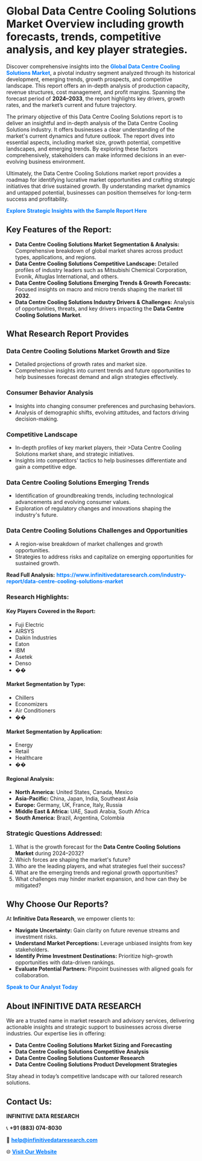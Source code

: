 <h1>Global Data Centre Cooling Solutions Market Overview including growth forecasts, trends, competitive analysis, and key player strategies.</h1>
<p>
Discover comprehensive insights into the 
<a href="https://www.infinitivedataresearch.com/industry-report/data-centre-cooling-solutions-market" rel="dofollow" style="color: #007BFF; text-decoration: none;"><strong>Global Data Centre Cooling Solutions Market</strong></a>, a pivotal industry segment analyzed through its historical development, emerging trends, growth prospects, and competitive landscape. This report offers an in-depth analysis of production capacity, revenue structures, cost management, and profit margins. Spanning the forecast period of <strong>2024–2033</strong>, the report highlights key drivers, growth rates, and the market’s current and future trajectory.
</p>
<p>
The primary objective of this Data Centre Cooling Solutions report is to deliver an insightful and in-depth analysis of the Data Centre Cooling Solutions industry. It offers businesses a clear understanding of the market's current dynamics and future outlook. The report dives into essential aspects, including market size, growth potential, competitive landscapes, and emerging trends. By exploring these factors comprehensively, stakeholders can make informed decisions in an ever-evolving business environment.
</p>
<p>
Ultimately, the Data Centre Cooling Solutions market report provides a roadmap for identifying lucrative market opportunities and crafting strategic initiatives that drive sustained growth. By understanding market dynamics and untapped potential, businesses can position themselves for long-term success and profitability.
</p>
<p>
<a href="https://www.infinitivedataresearch.com/request-sample/reportId=109664" style="color: #007BFF; text-decoration: none;"><strong>Explore Strategic Insights with the Sample Report Here</strong></a>
</p>

<h2>Key Features of the Report:</h2>
<ul>
<li><strong>Data Centre Cooling Solutions Market Segmentation & Analysis:</strong> Comprehensive breakdown of global market shares across product types, applications, and regions.</li>
<li><strong>Data Centre Cooling Solutions Competitive Landscape:</strong> Detailed profiles of industry leaders such as Mitsubishi Chemical Corporation, Evonik, Altuglas International, and others.</li>
<li><strong>Data Centre Cooling Solutions Emerging Trends & Growth Forecasts:</strong> Focused insights on macro and micro trends shaping the market till <strong>2032</strong>.</li>
<li><strong>Data Centre Cooling Solutions Industry Drivers & Challenges:</strong> Analysis of opportunities, threats, and key drivers impacting the <strong>Data Centre Cooling Solutions Market</strong>.</li>
</ul>

<h2>What Research Report Provides</h2>
<h3>Data Centre Cooling Solutions Market Growth and Size</h3>
<ul>
<li>Detailed projections of growth rates and market size.</li>
<li>Comprehensive insights into current trends and future opportunities to help businesses forecast demand and align strategies effectively.</li>
</ul>

<h3>Consumer Behavior Analysis</h3>
<ul>
<li>Insights into changing consumer preferences and purchasing behaviors.</li>
<li>Analysis of demographic shifts, evolving attitudes, and factors driving decision-making.</li>
</ul>

<h3>Competitive Landscape</h3>
<ul>
<li>In-depth profiles of key market players, their >Data Centre Cooling Solutions market share, and strategic initiatives.</li>
<li>Insights into competitors' tactics to help businesses differentiate and gain a competitive edge.</li>
</ul>

<h3>Data Centre Cooling Solutions Emerging Trends</h3>
<ul>
<li>Identification of groundbreaking trends, including technological advancements and evolving consumer values.</li>
<li>Exploration of regulatory changes and innovations shaping the industry's future.</li>
</ul>

<h3>Data Centre Cooling Solutions Challenges and Opportunities</h3>
<ul>
<li>A region-wise breakdown of market challenges and growth opportunities.</li>
<li>Strategies to address risks and capitalize on emerging opportunities for sustained growth.</li>
</ul>
<p><strong>Read Full Analysis:</strong> <a href="https://www.infinitivedataresearch.com/industry-report/data-centre-cooling-solutions-market" rel="dofollow" style="color: #007BFF; text-decoration: none;"><strong>https://www.infinitivedataresearch.com/industry-report/data-centre-cooling-solutions-market</strong></a></p>
<h3>Research Highlights:</h3>
<h4>Key Players Covered in the Report:</h4>
<ul><li>Fuji Electric</li><li>AIRSYS</li><li>Daikin Industries</li><li>Eaton</li><li>IBM</li><li>Asetek</li><li>Denso</li><li>��</li></ul>
<h4>Market Segmentation by Type:</h4>
<ul><li>Chillers</li><li>Economizers</li><li>Air Conditioners</li><li>��</li></ul>
<h4>Market Segmentation by Application:</h4>
<ul><li>Energy</li><li>Retail</li><li>Healthcare</li><li>��</li></ul>

<h4>Regional Analysis:</h4>
<ul>
<li><strong>North America:</strong> United States, Canada, Mexico</li>
<li><strong>Asia-Pacific:</strong> China, Japan, India, Southeast Asia</li>
<li><strong>Europe:</strong> Germany, UK, France, Italy, Russia</li>
<li><strong>Middle East & Africa:</strong> UAE, Saudi Arabia, South Africa</li>
<li><strong>South America:</strong> Brazil, Argentina, Colombia</li>
</ul>

<h3>Strategic Questions Addressed:</h3>
<ol>
<li>What is the growth forecast for the <strong>Data Centre Cooling Solutions Market</strong> during 2024–2032?</li>
<li>Which forces are shaping the market's future?</li>
<li>Who are the leading players, and what strategies fuel their success?</li>
<li>What are the emerging trends and regional growth opportunities?</li>
<li>What challenges may hinder market expansion, and how can they be mitigated?</li>
</ol>

<h2>Why Choose Our Reports?</h2>
<p>At <strong>Infinitive Data Research</strong>, we empower clients to:</p>
<ul>
<li><strong>Navigate Uncertainty:</strong> Gain clarity on future revenue streams and investment risks.</li>
<li><strong>Understand Market Perceptions:</strong> Leverage unbiased insights from key stakeholders.</li>
<li><strong>Identify Prime Investment Destinations:</strong> Prioritize high-growth opportunities with data-driven rankings.</li>
<li><strong>Evaluate Potential Partners:</strong> Pinpoint businesses with aligned goals for collaboration.</li>
</ul>
<p><a href="https://www.infinitivedataresearch.com/industry-report/data-centre-cooling-solutions-market" rel="dofollow" style="color: #007BFF; text-decoration: none;"><strong>Speak to Our Analyst Today</strong></a></p>

<h2>About INFINITIVE DATA RESEARCH</h2>
<p>We are a trusted name in market research and advisory services, delivering actionable insights and strategic support to businesses across diverse industries. Our expertise lies in offering:</p>
<ul>
<li><strong>Data Centre Cooling Solutions Market Sizing and Forecasting</strong></li>
<li><strong>Data Centre Cooling Solutions Competitive Analysis</strong></li>
<li><strong>Data Centre Cooling Solutions Customer Research</strong></li>
<li><strong>Data Centre Cooling Solutions Product Development Strategies</strong></li>
</ul>
<p>Stay ahead in today’s competitive landscape with our tailored research solutions.</p>

<h2>Contact Us:</h2>
<p><strong>INFINITIVE DATA RESEARCH</strong></p>
<p>📞 <strong>+91 (883) 074-8030</strong></p>
<p>📧 <strong><a href="mailto:help@infinitivedataresearch.com" style="color: #007BFF;">help@infinitivedataresearch.com</a></strong></p>
<p>🌐 <strong><a href="https://www.infinitivedataresearch.com" rel="dofollow" style="color: #007BFF;">Visit Our Website</a></strong></p>